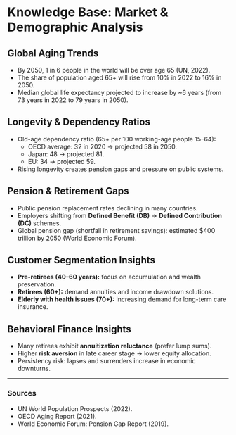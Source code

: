 # Knowledge Base: Market & Demographic Analysis

## Global Aging Trends
- By 2050, 1 in 6 people in the world will be over age 65 (UN, 2022).
- The share of population aged 65+ will rise from 10% in 2022 to 16% in 2050.
- Median global life expectancy projected to increase by ~6 years (from 73 years in 2022 to 79 years in 2050).

## Longevity & Dependency Ratios
- Old-age dependency ratio (65+ per 100 working-age people 15–64):
  - OECD average: 32 in 2020 → projected 58 in 2050.
  - Japan: 48 → projected 81.
  - EU: 34 → projected 59.
- Rising longevity creates pension gaps and pressure on public systems.

## Pension & Retirement Gaps
- Public pension replacement rates declining in many countries.
- Employers shifting from **Defined Benefit (DB)** → **Defined Contribution (DC)** schemes.
- Global pension gap (shortfall in retirement savings): estimated $400 trillion by 2050 (World Economic Forum).

## Customer Segmentation Insights
- **Pre-retirees (40–60 years):** focus on accumulation and wealth preservation.
- **Retirees (60+):** demand annuities and income drawdown solutions.
- **Elderly with health issues (70+):** increasing demand for long-term care insurance.

## Behavioral Finance Insights
- Many retirees exhibit **annuitization reluctance** (prefer lump sums).
- Higher **risk aversion** in late career stage → lower equity allocation.
- Persistency risk: lapses and surrenders increase in economic downturns.

---

### Sources
- UN World Population Prospects (2022).
- OECD Aging Report (2021).
- World Economic Forum: Pension Gap Report (2019).
